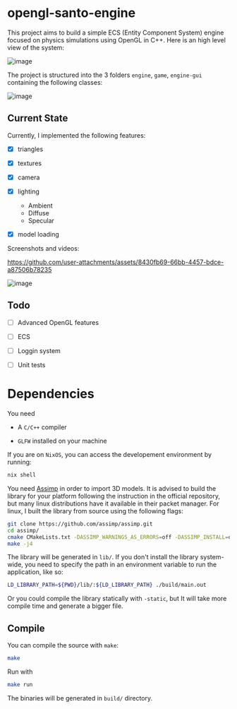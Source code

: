 # opengl-santo-engine
This project aims to build a simple ECS (Entity Component System) engine focused on physics simulations using OpenGL in C++.
Here is an high level view of the system:

![image](https://github.com/user-attachments/assets/d3c86fae-5949-48ae-9e2b-a6fbfe2d2b51)

The project is structured into the 3 folders `engine`, `game`, `engine-gui` containing the
following classes:

![image](https://github.com/user-attachments/assets/f825bdc2-9345-49ef-a87d-90939ba47e07)

## Current State

Currently, I implemented the following features:
- [x] triangles

- [x] textures

- [x] camera

- [x] lighting
  - Ambient
  - Diffuse
  - Specular   

- [x] model loading

Screenshots and videos:

https://github.com/user-attachments/assets/8430fb69-66bb-4457-bdce-a87506b78235

![image](https://github.com/user-attachments/assets/955611fb-3eeb-45a2-adc0-2a0b55680de1)

## Todo

- [ ] Advanced OpenGL features

- [ ] ECS

- [ ] Loggin system

- [ ] Unit tests



# Dependencies

You need

- A `C/C++` compiler

- `GLFW` installed on your machine

If you are on `NixOS`, you can access the developement environment
by running:
```bash
nix shell
```

You need [Assimp](https://github.com/assimp/assimp) in order to import 3D models. It is
advised to build the library for your platform following the instruction in the official
repository, but many linux distributions have it available in their packet manager. 
For linux, I built the library from source using the following flags:
```bash
git clone https://github.com/assimp/assimp.git
cd assimp/
cmake CMakeLists.txt -DASSIMP_WARNINGS_AS_ERRORS=off -DASSIMP_INSTALL=off
make -j4
```
The library will be generated in `lib/`. If you don't install the library system-wide,
you need to specify the path in an environment variable to run the application, like so:
```bash
LD_LIBRARY_PATH=${PWD}/lib/:${LD_LIBRARY_PATH} ./build/main.out
```
Or you could compile the library statically with `-static`, but It will take more compile
time and generate a bigger file.

## Compile

You can compile the source with `make`:
```bash
make
```
Run with
```bash
make run
```

The binaries will be generated in `build/` directory.
